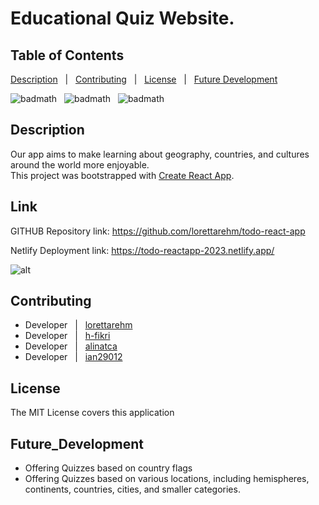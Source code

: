 # Educational Quiz Website.
  
## Table of Contents 
          
[Description](#Description)  &nbsp; | &nbsp;  [Contributing](#Contributing)  &nbsp; | &nbsp;  [License](#License)  &nbsp; | &nbsp;  [Future Development](#Future_Development)

![badmath](https://img.shields.io/badge/JavaScript-77%25-%23efd81d)&nbsp;&nbsp;&nbsp;![badmath](https://img.shields.io/badge/CSS-22%25-%23563d7c)&nbsp;&nbsp;&nbsp;![badmath](https://img.shields.io/badge/HTML-1%25-%23e34c26)
  
## Description
          
Our app aims to make learning about geography, countries, and cultures around the world more enjoyable.  
This project was bootstrapped with [Create React App](https://github.com/facebook/create-react-app).

## Link

GITHUB Repository link: https://github.com/lorettarehm/todo-react-app

Netlify Deployment link: https://todo-reactapp-2023.netlify.app/
  
  
![alt](./public/images/frontPage.png)
          
## Contributing

* Developer &nbsp; | &nbsp; [lorettarehm](https://github.com/lorettarehm)  
* Developer &nbsp; | &nbsp; [h-fikri](https://github.com/h-fikri)  
* Developer &nbsp; | &nbsp; [alinatca](https://github.com/alinatca)  
* Developer &nbsp; | &nbsp; [ian29012](https://github.com/ian29012)  
          
          
## License
  
The MIT License covers this application

## Future_Development
* Offering Quizzes based on country flags
* Offering Quizzes based on various locations, including hemispheres, continents, countries, cities, and smaller categories.
